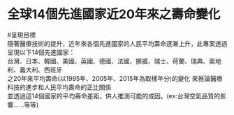# 全球14個先進國家近20年來之壽命變化  
#呈現目標  
隨著醫療技術的提升，近年來各個先進國家的人民平均壽命逐漸上升，此專案透過呈現以下14個先進國家：  
台灣、日本、韓國、美國、英國、德國、法國、挪威、瑞士、荷蘭、瑞典、奧地利、義大利、西班牙  
之20年來平均壽命(以1995年、2005年、2015年為取樣年分)的變化 來推論醫療科技的進步和人民平均壽命的正比關係  
並透過這14個國家的平均壽命差距，供人推測可能的成因。(ex:台灣空氣品質的影響......等等)  
